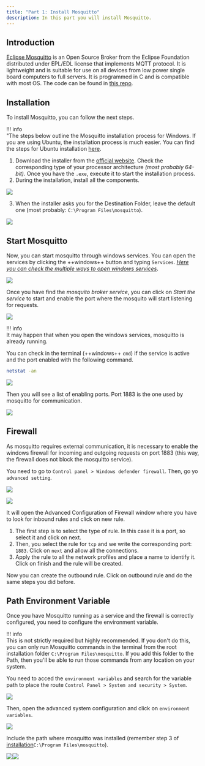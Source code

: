 ```yaml
---
title: "Part 1: Install Mosquitto" 
description: In this part you will install Mosquitto.
---
```


## Introduction

[Eclipse Mosquitto](https://mosquitto.org/) is an Open Source Broker from the Eclipse Foundation distributed under EPL/EDL license that implements MQTT protocol. It is lightweight and is suitable for use on all devices from low power single board computers to full servers. It is programmed in C and is compatible with most OS. The code can be found in [this repo](https://github.com/eclipse/mosquitto).

## Installation

To install Mosquitto, you can follow the next steps.

!!! info  
    "The steps below outline the Mosquitto installation process for Windows. If you are using Ubuntu, the installation process is much easier. You can find the steps for Ubuntu installation [here](https://www.luisllamas.es/como-instalar-mosquitto-el-broker-mqtt/). 

1. Download the installer from the [official website](https://mosquitto.org/download/). Check the corresponding type of your processor architecture _(most probably 64-bit)_. Once you have the `.exe`, execute it to start the installation process.
2. During the installation, install all the components.

![](images_part1/installation_1.png)

3. When the installer asks you for the Destination Folder, leave the default one (most probably: `C:\Program Files\mosquitto`).

![](images_part1/installation_2.png)

## Start Mosquitto

Now, you can start mosquitto through windows services. You can open the services by clicking the ++windows++ button and typing `Services`. 
[_Here you can check the multiple ways to open windows services_](https://www.digitalcitizen.life/ways-access-services-windows/).

![](images_part1/start_1.png)

Once you have find the _mosquito broker service_, you can click on _Start the service_ to start and enable the port where the mosquito will start listening for requests.

![](images_part1/start_2.png)

!!! info  
    It may happen that when you open the windows services, mosquitto is already running.

You can check in the terminal (++windows++ `cmd`) if the service is active and the port enabled with the following command.

```bash
netstat -an
```

![](images_part1/start_3.png)

Then you will see a list of enabling ports. Port 1883 is the one used by mosquitto for communication.

![](images_part1/start_4.png)

## Firewall

As mosquitto requires external communication, it is necessary to enable the windows firewall for incoming and outgoing requests on port 1883 (this way, the firewall does not block the mosquitto service).

You need to go to `Control panel > Windows defender firewall`. Then, go yo `advanced setting`.

![](images_part1/firewall_1.png)

![](images_part1/firewall_2.png)

It will open the Advanced Configuration of Firewall window where you have to look for inbound rules and click on new rule.

1. The first step is to select the type of rule. In this case it is a port, so select it and click on next.
2. Then, you select the rule for `tcp` and we write the corresponding port: `1883`. Click on `next` and allow all the connections.
3. Apply the rule to all the network profiles and place a name to identify it. Click on finish and the rule will be created.

Now you can create the outbound rule. Click on outbound rule and do the same steps you did before.

## Path Environment Variable

Once you have Mosquitto running as a service and the firewall is correctly configured, you need to configure the environment variable.

!!! info  
    This is not strictly required but highly recommended. If you don't do this, you can only run Mosquitto commands in the terminal from the root installation folder `C:\Program Files\mosquitto`. If you add this folder to the Path, then you'll be able to run those commands from any location on your system. 

You need to acced the `environment variables` and search for the variable path to place the route `Control Panel > System and security > System`. 

![](images_part1/path_1.png)

Then, open the advanced system configuration and click on `environment variables`.

![](images_part1/path_2.png)

Include the path where mosquitto was installed (remember step 3 of [installation](#installation )`C:\Program Files\mosquitto`). 

![](images_part1/path_3.png)![](images_part1/path_4.png)

